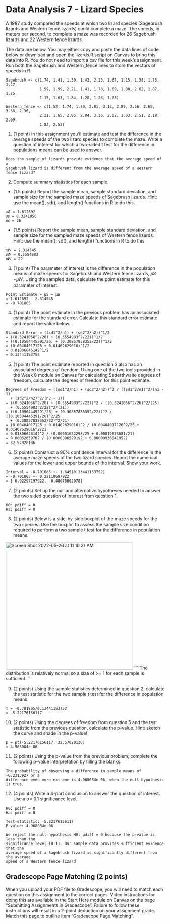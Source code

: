 # Data Analysis 7 - Lizard Species
A 1987 study compared the speeds at which two lizard species (Sagebrush lizards and Western fence lizards) could complete a maze. The speeds, in meters per second, to complete a maze was recorded for 26 Sagebrush lizards and 22 Western fence lizards.

The data are below. You may either copy and paste the data lines of code below or download and open the lizards.R script on Canvas to bring this data into R. You do not need to import a csv file for this week’s assignment. Run both the Sagebrush and Western_fence lines to store the vectors of speeds in R.
```
Sagebrush <- c(1.74, 1.41, 1.30, 1.42, 2.23, 1.67, 1.15, 1.38, 1.75, 1.47,
               1.59, 1.99, 2.21, 1.41, 1.70, 1.89, 1.80, 2.02, 1.87, 1.75,
               1.15, 1.63, 1.84, 1.20, 1.28, 1.08)

Western_fence <- c(1.52, 1.74, 1.79, 2.01, 3.13, 2.89, 2.56, 2.65, 3.38, 2.36,
               2.21, 1.65, 2.05, 2.84, 3.36, 2.02, 1.63, 2.51, 2.18, 2.09,
               1.82, 2.53)
```

1. (1 point) In this assignment you’ll estimate and test the difference in the average speeds of the two lizard species to complete the maze. Write a question of interest for which a two-sided t test for the difference in populations means can be used to answer.
```
Does the sample of lizards provide evidence that the average speed of a
Sagebrush lizard is different from the average speed of a Western fence lizard?
```

2. Compute summary statistics for each sample.
  - (1.5 points) Report the sample mean, sample standard deviation, and sample size for the sampled maze speeds of Sagebrush lizards. Hint: use the mean(), sd(), and length() functions in R to do this.
```
𝑥𝑆 = 1.612692
𝑠𝑠 = 0.3241056
𝑛𝑠 = 26
```

  - (1.5 points) Report the sample mean, sample standard deviation, and sample size for the sampled maze speeds of Western fence lizards. Hint: use the mean(), sd(), and length() functions in R to do this.
```
𝑥𝑊 = 2.314545
𝑠𝑊 = 0.5554983
𝑛𝑊 = 22
```

3. (1 point) The parameter of interest is the difference in the population means of maze speeds for Sagebrush and Western fence lizards, 𝜇𝑆 −𝜇𝑊. Using the sampled data, calculate the point estimate for this parameter of interest.
```
Point Estimate = μS − μW
= 1.612692 - 2.314545
= -0.701865
```

4. (1 point) The point estimate in the previous problem has an associated estimate for the standard error. Calculate this standard error estimate and report the value below.
```
Standard Error = ((sd1^2/n1) + (sd2^2/n2))^1/2
= ((0.3241056^2/26) + (0.5554983^2/22))^1/2
= ((0.10504445291/26) + (0.30857838352/22))^1/2
= (0.00404017126 + 0.01402629016)^1/2
= 0.01806646142^1/2
= 0.13441153752
```

5. (1 point) The point estimate reported in question 3 also has an associated degrees of freedom. Using one of the two tools provided in the Week 8 module on Canvas for calculating Satterthwaite degrees of freedom, calculate the degrees of freedom for this point estimate.
```
Degrees of Freedom = ((sd1^2/n1) + (sd2^2/n2))^2 / ((sd1^2/n1)^2/(n1 - 1)
  + (sd2^2/n2)^2/(n2 - 1))
= ((0.3241056^2/26) + (0.5554983^2/22))^2 / ((0.3241056^2/26)^2/(25)
  + (0.5554983^2/22)^2/(21))
= ((0.10504445291/26) + (0.30857838352/22))^2 / ((0.10504445291/26)^2/25
  + (0.30857838352/22)^2/21)
= (0.00404017126 + 0.01402629016)^2 / (0.00404017126^2/25 + 0.01402629016^2/21
= 0.01806646142^2 / (0.00001632298/25 + 0.00019673681/21)
= 0.00032639702 / (0.0000006529192 + 0.00000936841952)
= 32.57020136
```

6. (2 points) Construct a 90% confidence interval for the difference in the average maze speeds of the two lizard species. Report the numerical values for the lower and upper bounds of the interval. Show your work.
```
Interval = -0.701865 +- 1.645(0.13441153752)
= -0.701865 +- 0.22110697922
= [-0.92297197922, -0.48075802078]
```

7. (2 points) Set up the null and alternative hypotheses needed to answer the two sided question of interest from question 1.
```
H0: μdiff = 0
Ha: μdiff ≠ 0
```

8. (2 points) Below is a side-by-side boxplot of the maze speeds for the two species. Use the boxplot to assess the sample size condition required to perform a two sample t test for the difference in population means.
<img width="403" alt="Screen Shot 2022-05-26 at 11 10 31 AM" src="https://user-images.githubusercontent.com/25465133/170549729-9514e566-8628-4d4c-b19b-9244bc70d857.png">
```
The distribution is relatively normal so a size of >= 1 for each sample is
sufficient.
```

9. (2 points) Using the sample statistics determined in question 2, calculate the test statistic for the two sample t test for the difference in population means.
```
t = -0.701865/0.13441153752
= -5.22176156117
```

10.  (2 points) Using the degrees of freedom from question 5 and the test statistic from the previous question, calculate the p-value. Hint: sketch the curve and shade in the p-value!
```
p = pt(-5.22176156117, 32.57020136)
= 4.968084e-06
```

11.  (2 points) Using the p-value from the previous problem, complete the following p-value interpretation by filling the blanks.
```
The probability of observing a difference in sample means of -0.2313927 or a
difference even more extreme is 4.968084e-06, when the null hypothesis is true.
```

12.  (4 points) Write a 4-part conclusion to answer the question of interest. Use a α= 0.1 significance level.
```
H0: μdiff = 0
Ha: μdiff ≠ 0

Test-statistic: -5.22176156117
P-value: 4.968084e-06

We reject the null hypothesis H0: μdiff = 0 because the p-value is less than the
significance level (0.1). Our sample data provides sufficient evidence that the
average speed of a Sagebrush lizard is significantly different from the average
speed of a Western fence lizard
```

## Gradescope Page Matching (2 points)
When you upload your PDF file to Gradescope, you will need to match each question on this assignment to the correct pages. Video instructions for doing this are available in the Start Here module on Canvas on the page “Submitting Assignments in Gradescope”. Failure to follow these instructions will result in a 2-point deduction on your assignment grade. Match this page to outline item “Gradescope Page Matching”.
